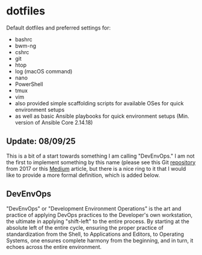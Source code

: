 # dotfiles
Default dotfiles and preferred settings for:

- bashrc
- bwm-ng
- cshrc
- git
- htop
- log (macOS command)
- nano
- PowerShell
- tmux
- vim
- also provided simple scaffolding scripts for available OSes for quick environment setups
- as well as basic Ansible playbooks for quick environment setups (Min. version of Ansible Core 2.14.18)

## Update: 08/09/25
This is a bit of a start towards something I am calling "DevEnvOps." I am not the first to implement something by this name (please see this Git [repository](https://github.com/JasonQSY/DevEnvOps) from 2017 or this [Medium](https://medium.com/@matthewcasperson/introducing-devenvops-26c35ee716bf) article, but there is a nice ring to it that I would like to provide a more formal definition, which is added below.

## DevEnvOps

"DevEnvOps" or "Development Environment Operations" is the art and practice of applying DevOps practices to the Developer's own workstation, the ultimate in applying "shift-left" to the entire process. By starting at the absolute left of the entire cycle, ensuring the proper practice of standardization from the Shell, to Applications and Editors, to Operating Systems, one ensures complete harmony from the beginning, and in turn, it echoes across the entire environment.


    
